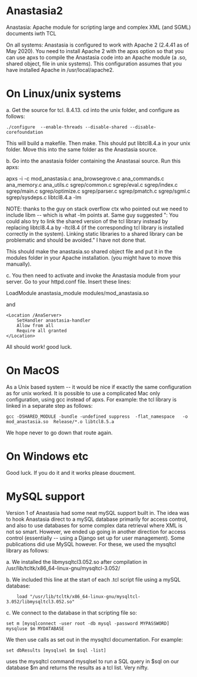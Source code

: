 # Anastasia2
Anastasia: Apache module for scripting large and complex XML (and SGML) documents iwth TCL

On all systems: Anastasia is configured to work with Apache 2 (2.4.41 as of May 2020). You need to install Apache 2 with the apxs option so that you can use apxs to compile the Anastasia code into an Apache module (a .so, shared object, file in unix systems). This configuration assumes that you have installed Apache in /usr/local/apache2.

# On Linux/unix systems

a. Get the source for tcl. 8.4.13. cd into the unix folder, and configure as follows:

	./configure  --enable-threads --disable-shared --disable-corefoundation

This will build a makefile. Then make. This should put libtcl8.4.a in your unix folder. Move this into the same folder as the Anastasia source.

b. Go into the anastasia folder containing the Anastasai source. Run this apxs:

apxs -i -c mod_anastasia.c ana_browsegrove.c ana_commands.c ana_memory.c ana_utils.c sgrep/common.c sgrep/eval.c sgrep/index.c sgrep/main.c sgrep/optimize.c  sgrep/parser.c sgrep/pmatch.c sgrep/sgml.c sgrep/sysdeps.c libtcl8.4.a -lm

NOTE: thanks to the guy on stack overflow ctx who pointed out we need to include libm -- which is what -lm points at. Same guy suggested ": You could also try to link the shared version of the tcl library instead by replacing libtcl8.4.a by -ltcl8.4 (if the corresponding tcl library is installed correctly in the system). Linking static libraries to a shared library can be problematic and should be avoided." I have not done that.

This should make the anastasia.so shared object file and put it in the modules folder in your Apache installation. (you might have to move this manually).

c. You then need to activate and invoke the Anastasia module from your server. Go to your httpd.conf file. Insert these lines:

LoadModule anastasia_module modules/mod_anastasia.so

and 

	<Location /AnaServer>
		SetHandler anastasia-handler
		Allow from all
		Require all granted	 
	</Location>
  
  All should work! good luck.
  
  # On MacOS
  
  As a Unix based system -- it would be nice if exactly the same configuration as for unix worked. It is possible to use a complicated Mac only configuration, using gcc instead of apxs. For example: the tcl library is linked in a separate step as follows:
  
  	gcc -DSHARED_MODULE -bundle -undefined suppress  -flat_namespace   -o mod_anastasia.so  Release/*.o libtcl8.5.a 
  
  We hope never to go down that route again.
  
  # On Windows etc
  
  Good luck. If you do it and it works please doucment.
  
  # MySQL support
  
  Version 1 of Anastasia had some neat mySQL support built in. The idea was to hook Anastasia direct to a mySQL database primarily for access control, and also to use databases for some complex data retrieval where XML is not so smart. However, we ended up going in another direction for access control (essentially -- using a Django set up for user management). Some publications did use MySQL however. For these, we used the mysqltcl library as follows:
  
  a. We installed the libmysqltcl3.052.so after compilation in /usr/lib/tcltk/x86_64-linux-gnu/mysqltcl-3.052/
  
  b. We included this line at the start of each .tcl script file using a mySQL database:
  
        load "/usr/lib/tcltk/x86_64-linux-gnu/mysqltcl-3.052/libmysqltcl3.052.so"
 
  c. We connect to the database in that scripting file so:
  
  	set m [mysqlconnect -user root -db mysql -password MYPASSWORD]
	mysqluse $m MYDATABASE
	
  We then use calls as set out in the mysqltcl documentation. For example:
  
  	set dbResults [mysqlsel $m $sql -list]
	
  uses the mysqltcl command mysqlsel to run a SQL query in $sql on our database $m and returns the results as a tcl list. Very nifty.


